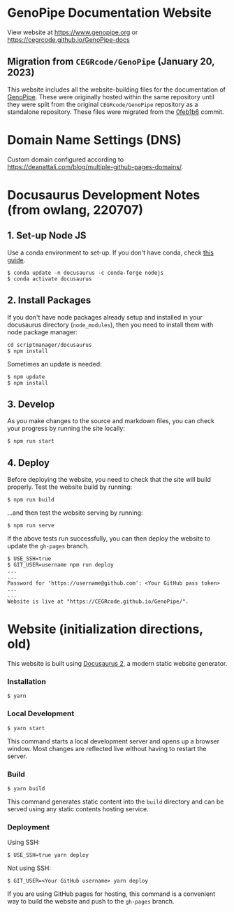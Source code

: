 # GenoPipe Documentation Website

View website at https://www.genopipe.org or https://cegrcode.github.io/GenoPipe-docs

## Migration from `CEGRcode/GenoPipe` (January 20, 2023)
This website includes all the website-building files for the documentation of [GenoPipe](https://github.com/CEGRcode/GenoPipe). These were originally hosted within the same repository until they were split from the original `CEGRcode/GenoPipe` repository as a standalone repository. These files were migrated from the [0feb1b6](https://github.com/CEGRcode/GenoPipe/commit/0feb1b6d30fb643bea11a1e28e0aa165fc6014cb) commit.

# Domain Name Settings (DNS)
Custom domain configured according to https://deanattali.com/blog/multiple-github-pages-domains/.

# Docusaurus Development Notes (from owlang, 220707)

## 1. Set-up Node JS
Use a conda environment to set-up. If you don't have conda, check [this guide](https://medium.com/ayuth/install-anaconda-on-macos-with-homebrew-c94437d63a37).

```
$ conda update -n docusaurus -c conda-forge nodejs
$ conda activate docusaurus
```

## 2. Install Packages
If you don't have node packages already setup and installed in your docusaurus directory (`node_modules`), then you need to install them with node package manager:

```
cd scriptmanager/docusaurus
$ npm install
```
Sometimes an update is needed:

```
$ npm update
$ npm install
```

## 3. Develop
As you make changes to the source and markdown files, you can check your progress by running the site locally:
```
$ npm run start
```

## 4. Deploy
Before deploying the website, you need to check that the site will build properly. Test the website build by running:
```
$ npm run build
```
...and then test the website serving by running:
```
$ npm run serve
```

If the above tests run successfully, you can then deploy the website to update the `gh-pages` branch.

```
$ USE_SSH=true
$ GIT_USER=username npm run deploy
...
...
Password for 'https://username@github.com': <Your GitHub pass token>
...
...
Website is live at "https://CEGRcode.github.io/GenoPipe/".
```

# Website (initialization directions, old)

This website is built using [Docusaurus 2](https://docusaurus.io/), a modern static website generator.

### Installation

```
$ yarn
```

### Local Development

```
$ yarn start
```

This command starts a local development server and opens up a browser window. Most changes are reflected live without having to restart the server.

### Build

```
$ yarn build
```

This command generates static content into the `build` directory and can be served using any static contents hosting service.

### Deployment

Using SSH:

```
$ USE_SSH=true yarn deploy
```

Not using SSH:

```
$ GIT_USER=<Your GitHub username> yarn deploy
```

If you are using GitHub pages for hosting, this command is a convenient way to build the website and push to the `gh-pages` branch.
